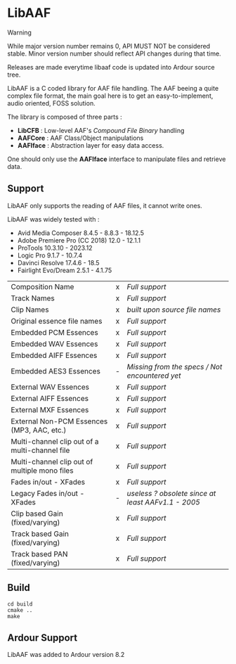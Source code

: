 # LibAAF
> [!WARNING]
>
> While major version number remains 0, API MUST NOT be considered stable. Minor version number should reflect API changes during that time.
>
> Releases are made everytime libaaf code is updated into Ardour source tree.


LibAAF is a C coded library for AAF file handling. The AAF beeing a quite complex file format, the main goal here is to get an easy-to-implement, audio oriented, FOSS solution.


The library is composed of three parts :

* **LibCFB** : Low-level AAF's *Compound File Binary* handling
* **AAFCore** : AAF Class/Object manipulations
* **AAFIface** : Abstraction layer for easy data access.

One should only use the **AAFIface** interface to manipulate files and retrieve data.

## Support

LibAAF only supports the reading of AAF files, it cannot write ones.

LibAAF was widely tested with :

* Avid Media Composer 8.4.5 - 8.8.3 - 18.12.5
* Adobe Premiere Pro (CC 2018) 12.0 - 12.1.1
* ProTools 10.3.10 - 2023.12
* Logic Pro 9.1.7 - 10.7.4
* Davinci Resolve 17.4.6 - 18.5
* Fairlight Evo/Dream 2.5.1 - 4.1.75


|                                                |   |                                        |
|------------------------------------------------|:-:|----------------------------------------|
| Composition Name                               | x | *Full support*                         |
| Track Names                                    | x | *Full support*                         |
| Clip Names                                     | x | *built upon source file names*         |
| Original essence file names                    | x | *Full support*                         |
| Embedded PCM Essences                          | x | *Full support*                         |
| Embedded WAV Essences                          | x | *Full support*                         |
| Embedded AIFF Essences                         | x | *Full support*                         |
| Embedded AES3 Essences                         | - | *Missing from the specs / Not encountered yet* |
| External WAV Essences                          | x | *Full support*                         |
| External AIFF Essences                         | x | *Full support*                         |
| External MXF Essences                          | x | *Full support*                         |
| External Non-PCM Essences (MP3, AAC, etc.)     | x | *Full support*                         |
| Multi-channel clip out of a multi-channel file | x | *Full support*                         |
| Multi-channel clip out of multiple mono files  | x | *Full support*                         |
| Fades in/out - XFades                          | x | *Full support*                         |
| Legacy Fades in/out - XFades                   | - | *useless ? obsolete since at least AAFv1.1 - 2005* |
| Clip based Gain (fixed/varying)                | x | *Full support*                         |
| Track based Gain (fixed/varying)               | x | *Full support*                         |
| Track based PAN (fixed/varying)                | x | *Full support*                         |


## Build

```
cd build
cmake ..
make
```

## Ardour Support

LibAAF was added to Ardour version 8.2

